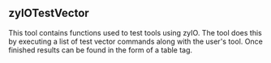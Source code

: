 ## zyIOTestVector

This tool contains functions used to test tools using zyIO. The tool does this by executing a list of test vector commands along with the user's tool.
Once finished results can be found in the form of a table tag.